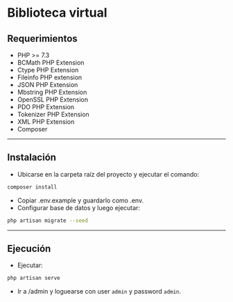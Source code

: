 # **Biblioteca virtual**

## Requerimientos

- PHP >= 7.3
- BCMath PHP Extension
- Ctype PHP Extension
- Fileinfo PHP extension
- JSON PHP Extension
- Mbstring PHP Extension
- OpenSSL PHP Extension
- PDO PHP Extension
- Tokenizer PHP Extension
- XML PHP Extension
- Composer

***

## Instalación

- Ubicarse en la carpeta raíz del proyecto  y ejecutar el comando:

~~~bash
composer install
~~~

- Copiar .env.example y guardarlo como .env.
- Configurar base de datos y luego ejecutar:
  
~~~~bash
php artisan migrate --seed
~~~~

***

## Ejecución

- Ejecutar:
  
~~~bash
php artisan serve
~~~

- Ir a /admin y loguearse con user `admin` y password `admin`.
